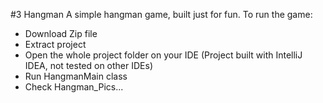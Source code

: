 #3 Hangman
A simple hangman game, built just for fun.
To run the game:
 - Download Zip file
 - Extract project
 - Open the whole project folder on your IDE (Project built with IntelliJ IDEA, not tested on other IDEs)
 - Run HangmanMain class
 - Check Hangman_Pics...

